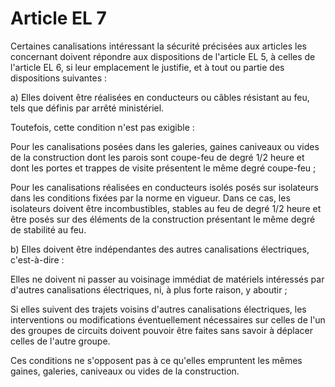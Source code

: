 # Article EL 7

Certaines canalisations intéressant la sécurité précisées aux articles les concernant doivent répondre aux dispositions de l'article EL 5, à celles de l'article EL 6, si leur emplacement le justifie, et à tout ou partie des dispositions suivantes :

a) Elles doivent être réalisées en conducteurs ou câbles résistant au feu, tels que définis par arrêté ministériel.

Toutefois, cette condition n'est pas exigible :

Pour les canalisations posées dans les galeries, gaines caniveaux ou vides de la construction dont les parois sont coupe-feu de degré 1/2 heure et dont les portes et trappes de visite présentent le même degré coupe-feu ;

Pour les canalisations réalisées en conducteurs isolés posés sur isolateurs dans les conditions fixées par la norme en vigueur. Dans ce cas, les isolateurs doivent être incombustibles, stables au feu de degré 1/2 heure et être posés sur des éléments de la construction présentant le même degré de stabilité au feu.

b) Elles doivent être indépendantes des autres canalisations électriques, c'est-à-dire :

Elles ne doivent ni passer au voisinage immédiat de matériels intéressés par d'autres canalisations électriques, ni, à plus forte raison, y aboutir ;

Si elles suivent des trajets voisins d'autres canalisations électriques, les interventions ou modifications éventuellement nécessaires sur celles de l'un des groupes de circuits doivent pouvoir être faites sans savoir à déplacer celles de l'autre groupe.

Ces conditions ne s'opposent pas à ce qu'elles empruntent les mêmes gaines, galeries, caniveaux ou vides de la construction.
